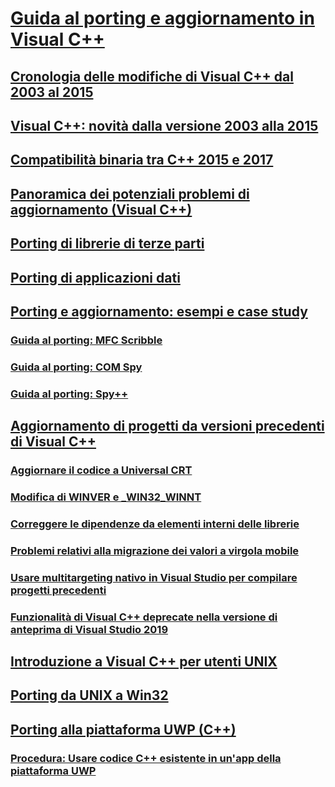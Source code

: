 # [Guida al porting e aggiornamento in Visual C++](visual-cpp-porting-and-upgrading-guide.md)
## [Cronologia delle modifiche di Visual C++ dal 2003 al 2015](visual-cpp-change-history-2003-2015.md)
## [Visual C++: novità dalla versione 2003 alla 2015](visual-cpp-what-s-new-2003-through-2015.md)
## [Compatibilità binaria tra C++ 2015 e 2017](binary-compat-2015-2017.md)
## [Panoramica dei potenziali problemi di aggiornamento (Visual C++)](overview-of-potential-upgrade-issues-visual-cpp.md)
## [Porting di librerie di terze parti](porting-third-party-libraries.md)
## [Porting di applicazioni dati](../data/data-access-programming-mfc-atl.md)
## [Porting e aggiornamento: esempi e case study](porting-and-upgrading-examples-and-case-studies.md)
### [Guida al porting: MFC Scribble](porting-guide-mfc-scribble.md)
### [Guida al porting: COM Spy](porting-guide-com-spy.md)
### [Guida al porting: Spy++](porting-guide-spy-increment.md)
## [Aggiornamento di progetti da versioni precedenti di Visual C++](upgrading-projects-from-earlier-versions-of-visual-cpp.md)
### [Aggiornare il codice a Universal CRT](upgrade-your-code-to-the-universal-crt.md)
### [Modifica di WINVER e _WIN32_WINNT](modifying-winver-and-win32-winnt.md)
### [Correggere le dipendenze da elementi interni delle librerie](fix-your-dependencies-on-library-internals.md)
### [Problemi relativi alla migrazione dei valori a virgola mobile](floating-point-migration-issues.md)
### [Usare multitargeting nativo in Visual Studio per compilare progetti precedenti](use-native-multi-targeting.md)
### [Funzionalità di Visual C++ deprecate nella versione di anteprima di Visual Studio 2019](features-deprecated-in-visual-studio.md)
## [Introduzione a Visual C++ per utenti UNIX](introduction-to-visual-cpp-for-unix-users.md)
## [Porting da UNIX a Win32](porting-from-unix-to-win32.md)
## [Porting alla piattaforma UWP (C++)](porting-to-the-universal-windows-platform-cpp.md)
### [Procedura: Usare codice C++ esistente in un'app della piattaforma UWP](how-to-use-existing-cpp-code-in-a-universal-windows-platform-app.md)
